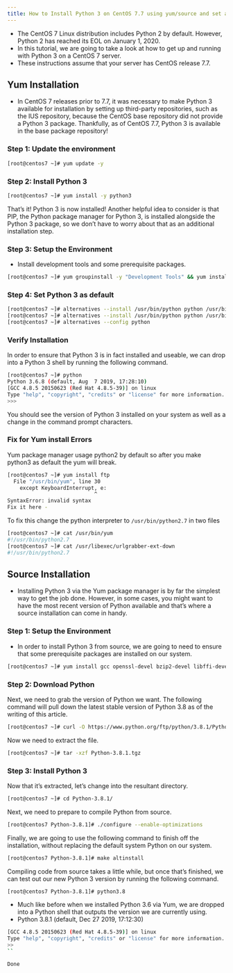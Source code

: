 ```yaml
---
title: How to Install Python 3 on CentOS 7.7 using yum/source and set as Default
---
```

<script type="text/javascript">(function(w,s){var e=document.createElement("script");e.type="text/javascript";e.async=true;e.src="https://cdn.pagesense.io/js/webally/f2527eebee974243853bcd47b32631f4.js";var x=document.getElementsByTagName("script")[0];x.parentNode.insertBefore(e,x);})(window,"script");</script>

- The CentOS 7 Linux distribution includes Python 2 by default. However, Python 2 has reached its EOL on January 1, 2020.
- In this tutorial, we are going to take a look at how to get up and running with Python 3 on a CentOS 7 server.
- These instructions assume that your server has CentOS release 7.7.

## Yum Installation

- In CentOS 7 releases prior to 7.7, it was necessary to make Python 3 available for installation by setting up third-party repositories, such as the IUS repository, because the CentOS base repository did not provide a Python 3 package. Thankfully, as of CentOS 7.7, Python 3 is available in the base package repository!

### Step 1: Update the environment

```sh
[root@centos7 ~]# yum update -y

```

### Step 2: Install Python 3

```sh
[root@centos7 ~]# yum install -y python3
```

That’s it! Python 3 is now installed! Another helpful idea to consider is that PIP, the Python package manager for Python 3, is installed alongside the Python 3 package, so we don’t have to worry about that as an additional installation step.

### Step 3: Setup the Environment

- Install development tools and some prerequisite packages.

```sh
[root@centos7 ~]# yum groupinstall -y "Development Tools" && yum install gcc openssl-devel bzip2-devel libffi-devel -y
```

### Step 4: Set Python 3 as default

```sh
[root@centos7 ~]# alternatives --install /usr/bin/python python /usr/bin/python2 50
[root@centos7 ~]# alternatives --install /usr/bin/python python /usr/bin/python3.6 60
[root@centos7 ~]# alternatives --config python
```

### Verify Installation

In order to ensure that Python 3 is in fact installed and useable, we can drop into a Python 3 shell by running the following command.

```sh
[root@centos7 ~]# python
Python 3.6.8 (default, Aug  7 2019, 17:28:10) 
[GCC 4.8.5 20150623 (Red Hat 4.8.5-39)] on linux
Type "help", "copyright", "credits" or "license" for more information.
>>>
```
You should see the version of Python 3 installed on your system as well as a change in the command prompt characters.

### Fix for Yum install Errors

Yum package manager usage python2 by default so after you make python3 as default the yum will break.

```sh
[root@centos7 ~]# yum install ftp
  File "/usr/bin/yum", line 30
    except KeyboardInterrupt, e:
                            ^
SyntaxError: invalid syntax
Fix it here -
```

To fix this change the python interpreter to `/usr/bin/python2.7` in two files

```sh
[root@centos7 ~]# cat /usr/bin/yum
#!/usr/bin/python2.7
[root@centos7 ~]# cat /usr/libexec/urlgrabber-ext-down
#!/usr/bin/python2.7
```

## Source Installation

- Installing Python 3 via the Yum package manager is by far the simplest way to get the job done. However, in some cases, you might want to have the most recent version of Python available and that’s where a source installation can come in handy.

### Step 1: Setup the Environment
- In order to install Python 3 from source, we are going to need to ensure that some prerequisite packages are installed on our system.

```sh
[root@centos7 ~]# yum install gcc openssl-devel bzip2-devel libffi-devel -y
```

### Step 2: Download Python

Next, we need to grab the version of Python we want. The following command will pull down the latest stable version of Python 3.8 as of the writing of this article.

```sh
[root@centos7 ~]# curl -O https://www.python.org/ftp/python/3.8.1/Python-3.8.1.tgz
```

Now we need to extract the file.

```sh
[root@centos7 ~]# tar -xzf Python-3.8.1.tgz
```

### Step 3: Install Python 3

Now that it’s extracted, let’s change into the resultant directory.

```sh
[root@centos7 ~]# cd Python-3.8.1/
```

Next, we need to prepare to compile Python from source.

```sh
[root@centos7 Python-3.8.1]# ./configure --enable-optimizations
```

Finally, we are going to use the following command to finish off the installation, without replacing the default system Python on our system.

```sh
[root@centos7 Python-3.8.1]# make altinstall
```

Compiling code from source takes a little while, but once that’s finished, we can test out our new Python 3 version by running the following command.

```sh
[root@centos7 Python-3.8.1]# python3.8
```

- Much like before when we installed Python 3.6 via Yum, we are dropped into a Python shell that outputs the version we are currently using.
- Python 3.8.1 (default, Dec 27 2019, 17:12:30)

```sh
[GCC 4.8.5 20150623 (Red Hat 4.8.5-39)] on linux
Type "help", "copyright", "credits" or "license" for more information.
>>
``

Done